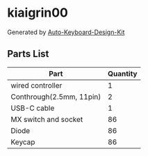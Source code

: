 # kiaigrin00

Generated by [Auto-Keyboard-Design-Kit](https://auto-kdk.pages.dev/)

## Parts List

|Part|Quantity|
|---|---|
|wired controller|1|
|Conthrough(2.5mm, 11pin)|2|
|USB-C cable|1|
|MX switch and socket|86|
|Diode|86|
|Keycap|86|

